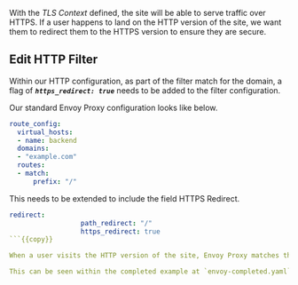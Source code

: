 With the *TLS Context* defined, the site will be able to serve traffic over HTTPS. If a user happens to land on the HTTP version of the site, we want them to redirect them to the HTTPS version to ensure they are secure.

## Edit HTTP Filter

Within our HTTP configuration, as part of the filter match for the domain, a flag of ***`https_redirect: true`*** needs to be added to the filter configuration.

Our standard Envoy Proxy configuration looks like below.

```yaml
route_config:
  virtual_hosts:
  - name: backend
  domains:
  - "example.com"
  routes:
  - match:
      prefix: "/"
```

This needs to be extended to include the field HTTPS Redirect.

```yaml
redirect:
                  path_redirect: "/"
                  https_redirect: true
```{{copy}}

When a user visits the HTTP version of the site, Envoy Proxy matches the domain and path based on the filter configuration. This cause the user to be redirected to the HTTPS version of the site.

This can be seen within the completed example at `envoy-completed.yaml`{{open}}.